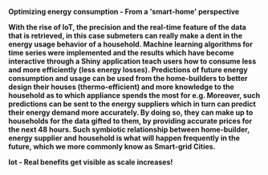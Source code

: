 <b> Optimizing energy consumption - From a 'smart-home' perspective <b>

With the rise of IoT, the precision and the real-time feature of the data that is retrieved, in this case submeters can really make a dent in the energy usage behavior of a household. Machine learning algorithms for time series were implemented and the results which have become interactive through a Shiny application teach users how to consume less and more efficiently (less energy losses). Predictions of future energy consumption and usage can be used from the home-builders to better design their houses (thermo-efficient) and more knowledge to the household as to which appliance spends the most for e.g. Moreover, such predictions can be sent to the energy suppliers which in turn can predict their energy demand more accurately. By doing so, they can make up to households for the data gifted to them, by providing accurate prices for the next 48 hours. Such symbiotic relationship between home-builder, energy supplier and household is what will happen frequently in the future, which we more commonly know as Smart-grid Cities.

Iot - Real benefits get visible as scale increases!
